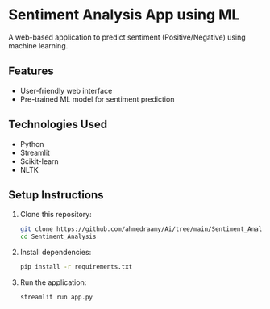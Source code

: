 
# Sentiment Analysis App using ML

A web-based application to predict sentiment (Positive/Negative) using machine learning.

## Features
- User-friendly web interface
- Pre-trained ML model for sentiment prediction

## Technologies Used
- Python
- Streamlit
- Scikit-learn
- NLTK

## Setup Instructions
1. Clone this repository:
   ```bash
   git clone https://github.com/ahmedraamy/Ai/tree/main/Sentiment_Analysis
   cd Sentiment_Analysis
   ```
   
2. Install dependencies:
   ```bash
   pip install -r requirements.txt
   ```
3. Run the application:
   ```bash
   streamlit run app.py
   ```


